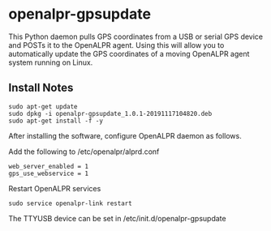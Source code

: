 openalpr-gpsupdate
============================

This Python daemon pulls GPS coordinates from a USB or serial GPS device and POSTs it to the OpenALPR agent.  Using this will allow you to automatically update 
the GPS coordinates of a moving OpenALPR agent system running on Linux.

Install Notes
---------------

    sudo apt-get update
    sudo dpkg -i openalpr-gpsupdate_1.0.1-20191117104820.deb
    sudo apt-get install -f -y

After installing the software, configure OpenALPR daemon as follows.

Add the following to /etc/openalpr/alprd.conf

    web_server_enabled = 1
    gps_use_webservice = 1


Restart OpenALPR services

    sudo service openalpr-link restart

The TTYUSB device can be set in /etc/init.d/openalpr-gpsupdate

